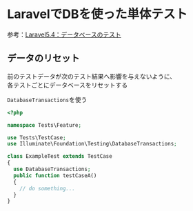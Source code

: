 # LaravelでDBを使った単体テスト

参考：[Laravel5.4：データベースのテスト](https://readouble.com/laravel/5.4/ja/database-testing.html)

## データのリセット

前のテストデータが次のテスト結果へ影響を与えないように、  
各テストごとにデータベースをリセットする

`DatabaseTransactions`を使う

```php
<?php

namespace Tests\Feature;

use Tests\TestCase;
use Illuminate\Foundation\Testing\DatabaseTransactions;

class ExampleTest extends TestCase
{
  use DatabaseTransactions;
  public function testCaseA()
  {
    // do something...
  }
}
```


